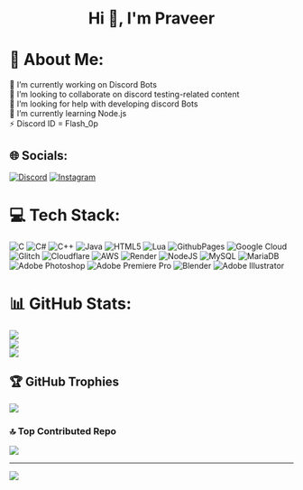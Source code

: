 <h1 align="center">Hi 👋, I'm Praveer</h1>

# 👻 About Me:
🔭 I’m currently working on Discord Bots<br>👯 I’m looking to collaborate on discord testing-related content<br>🤝 I’m looking for help with developing discord Bots<br>🌱 I’m currently learning Node.js<br>⚡ Discord ID = Flash_0p


## 🌐 Socials:
[![Discord](https://img.shields.io/badge/Discord-%237289DA.svg?logo=discord&logoColor=white)](https://discord.gg/https://discord.gg/UqJCjyuV2P) [![Instagram](https://img.shields.io/badge/Instagram-%23E4405F.svg?logo=Instagram&logoColor=white)](https://instagram.com/praveer_shrivastava_) 

# 💻 Tech Stack:
![C](https://img.shields.io/badge/c-%2300599C.svg?style=flat&logo=c&logoColor=white) ![C#](https://img.shields.io/badge/c%23-%23239120.svg?style=flat&logo=csharp&logoColor=white) ![C++](https://img.shields.io/badge/c++-%2300599C.svg?style=flat&logo=c%2B%2B&logoColor=white) ![Java](https://img.shields.io/badge/java-%23ED8B00.svg?style=flat&logo=openjdk&logoColor=white) ![HTML5](https://img.shields.io/badge/html5-%23E34F26.svg?style=flat&logo=html5&logoColor=white) ![Lua](https://img.shields.io/badge/lua-%232C2D72.svg?style=flat&logo=lua&logoColor=white) ![GithubPages](https://img.shields.io/badge/github%20pages-121013?style=flat&logo=github&logoColor=white) ![Google Cloud](https://img.shields.io/badge/GoogleCloud-%234285F4.svg?style=flat&logo=google-cloud&logoColor=white) ![Glitch](https://img.shields.io/badge/glitch-%233333FF.svg?style=flat&logo=glitch&logoColor=white) ![Cloudflare](https://img.shields.io/badge/Cloudflare-F38020?style=flat&logo=Cloudflare&logoColor=white) ![AWS](https://img.shields.io/badge/AWS-%23FF9900.svg?style=flat&logo=amazon-aws&logoColor=white) ![Render](https://img.shields.io/badge/Render-%46E3B7.svg?style=flat&logo=render&logoColor=white) ![NodeJS](https://img.shields.io/badge/node.js-6DA55F?style=flat&logo=node.js&logoColor=white) ![MySQL](https://img.shields.io/badge/mysql-%2300000f.svg?style=flat&logo=mysql&logoColor=white) ![MariaDB](https://img.shields.io/badge/MariaDB-003545?style=flat&logo=mariadb&logoColor=white) ![Adobe Photoshop](https://img.shields.io/badge/adobe%20photoshop-%2331A8FF.svg?style=flat&logo=adobe%20photoshop&logoColor=white) ![Adobe Premiere Pro](https://img.shields.io/badge/Adobe%20Premiere%20Pro-9999FF.svg?style=flat&logo=Adobe%20Premiere%20Pro&logoColor=white) ![Blender](https://img.shields.io/badge/blender-%23F5792A.svg?style=flat&logo=blender&logoColor=white) ![Adobe Illustrator](https://img.shields.io/badge/adobe%20illustrator-%23FF9A00.svg?style=flat&logo=adobe%20illustrator&logoColor=white)
# 📊 GitHub Stats:
![](https://github-readme-stats.vercel.app/api?username=Flash-0p&theme=tokyonight&hide_border=false&include_all_commits=false&count_private=false)<br/>
![](https://github-readme-streak-stats.herokuapp.com/?user=Flash-0p&theme=tokyonight&hide_border=false)<br/>
![](https://github-readme-stats.vercel.app/api/top-langs/?username=Flash-0p&theme=tokyonight&hide_border=false&include_all_commits=false&count_private=false&layout=compact)

## 🏆 GitHub Trophies
![](https://github-profile-trophy.vercel.app/?username=Flash-0p&theme=tokyonight&no-frame=false&no-bg=true&margin-w=4)

### 🔝 Top Contributed Repo
![](https://github-contributor-stats.vercel.app/api?username=Flash-0p&limit=5&theme=tokyonight&combine_all_yearly_contributions=true)

---
[![](https://visitcount.itsvg.in/api?id=Flash-0p&icon=7&color=0)](https://visitcount.itsvg.in)

